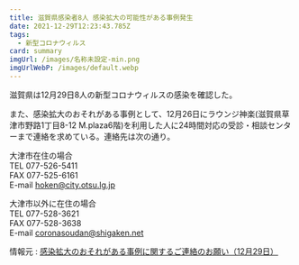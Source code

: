 ```yaml
---
title: 滋賀県感染者8人 感染拡大の可能性がある事例発生
date: 2021-12-29T12:23:43.785Z
tags:
  - 新型コロナウィルス
card: summary
imgUrl: /images/名称未設定-min.png
imgUrlWebP: /images/default.webp
---
```

滋賀県は12月29日8人の新型コロナウィルスの感染を確認した。

また、感染拡大のおそれがある事例として、12月26日にラウンジ神楽(滋賀県草津市野路1丁目8-12 M.plaza6階)を利用した人に24時間対応の受診・相談センターまで連絡を求めている。連絡先は次の通り。

大津市在住の場合  
TEL 077-526-5411  
FAX 077-525-6161  
E-mail hoken@city.otsu.lg.jp  

大津市以外に在住の場合  
TEL 077-528-3621  
FAX 077-528-3638  
E-mail coronasoudan@shigaken.net 

情報元 : [感染拡大のおそれがある事例に関するご連絡のお願い（12月29日）](https://www.pref.shiga.lg.jp/kensei/koho/e-shinbun/oshirase/322833.html)